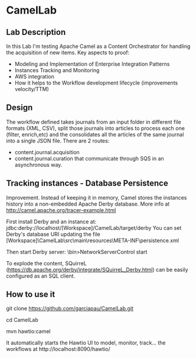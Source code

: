# CamelLab

## Lab Description
In this Lab I'm testing Apache Camel as a Content Orchestrator for handling the acquisition of new items. Key aspects to proof:
* Modeling and Implementation of Enterprise Integration Patterns
* Instances Tracking and Monitoring
* AWS integration
* How it helps to the Workflow development lifecycle (improvements velocity/TTM)

## Design
The workflow defined takes journals from an input folder in different file formats (XML, CSV), split those journals into articles to process each one (filter, enrich,etc) and the consolidates all the articles of the same journal into a single JSON file.
There are 2 routes:
* content.journal.acquisition
* content.journal.curation
that communicate through SQS in an asynchronous way.

## Tracking instances - Database Persistence
Improvement. Instead of keeping it in  memory, Camel stores the instances history into a non-embedded Apache Derby database.
More info at http://camel.apache.org/tracer-example.html

First install Derby and an instance at: jdbc:derby://localhost/[Workspace]/CamelLab/target/derby
You can set Derby's database URI updating the file [Workspace]\CamelLab\src\main\resources\META-INF\persistence.xml

Then start Derby server:
<db-derby-home>\bin>NetworkServerControl start

To explode the content, SQuirreL (https://db.apache.org/derby/integrate/SQuirreL_Derby.html) can be easily configured as an SQL client.

## How to use it
git clone https://github.com/garciapau/CamelLab.git

cd CamelLab

mvn hawtio:camel

It automatically starts the Hawtio UI to model, monitor, track... the workflows at http://localhost:8090/hawtio/
